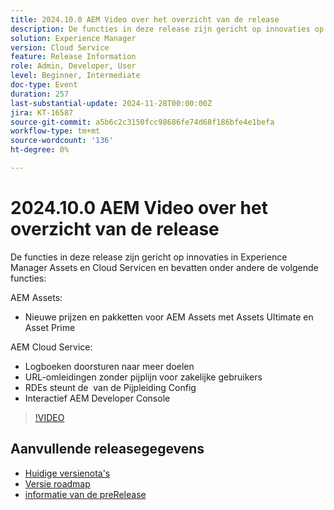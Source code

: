 ```yaml
---
title: 2024.10.0 AEM Video over het overzicht van de release
description: De functies in deze release zijn gericht op innovaties op het gebied van Experience Manager Assets en Cloud Service en bevatten de volgende functies:AEM Assets New Pricing and packaging voor AEM Assets met Assets Ultimate & Asset PrimeAEM Cloud Service Forward logs naar meer bestemmingen. Pipeline-URL-omleidingen voor zakelijke gebruikers ​ RDE's ondersteunen Config Pipeline YAML ​ Interactive AEM Developer Console
solution: Experience Manager
version: Cloud Service
feature: Release Information
role: Admin, Developer, User
level: Beginner, Intermediate
doc-type: Event
duration: 257
last-substantial-update: 2024-11-28T00:00:00Z
jira: KT-16587
source-git-commit: a5b6c2c3150fcc98686fe74d68f186bfe4e1befa
workflow-type: tm+mt
source-wordcount: '136'
ht-degree: 0%

---
```



# 2024.10.0 AEM Video over het overzicht van de release

De functies in deze release zijn gericht op innovaties in Experience Manager Assets en Cloud Servicen en bevatten onder andere de volgende functies:

AEM Assets:
* Nieuwe prijzen en pakketten voor AEM Assets met Assets Ultimate en Asset Prime

AEM Cloud Service:
* Logboeken doorsturen naar meer doelen
* URL-omleidingen zonder pijplijn voor zakelijke gebruikers &#x200B;
* RDEs steunt de &#x200B; van de Pijpleiding Config
* Interactief AEM Developer Console

>[!VIDEO](https://video.tv.adobe.com/v/3440501/?learn=on&enablevpops)

<!--

Have questions about the release?  Discuss the release in [Experience League Communities](https://adobe.ly/4eqofkS)

-->

## Aanvullende releasegegevens

* [ Huidige versienota&#39;s ](https://experienceleague.adobe.com/docs/experience-manager-cloud-service/content/release-notes/home.html)
* [ Versie roadmap ](https://experienceleague.adobe.com/docs/experience-manager-release-information/aem-release-updates/update-releases-roadmap.html)
* [ informatie van de preRelease ](https://experienceleague.adobe.com/docs/experience-manager-cloud-service/content/release-notes/prerelease.html)